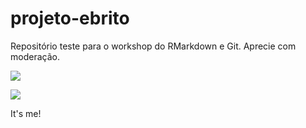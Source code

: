# projeto-ebrito

Repositório teste para o workshop do RMarkdown e Git.
Aprecie com moderação.

![](http://www.museudememes.com.br/wp-content/uploads/2017/10/22497820_1893234127361056_497367147_n.jpg)

![](https://cdn.dicionariopopular.com/imagens/meme-da-nazare-confusa-og.jpg)

It's me!
